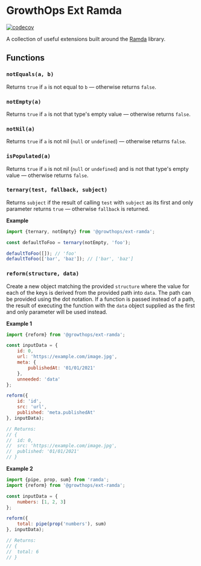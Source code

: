 # GrowthOps Ext Ramda

[![codecov](https://codecov.io/gh/growthops-digital/ext-ramda/branch/main/graph/badge.svg?token=QYEO8FK8JA)](https://codecov.io/gh/growthops-digital/ext-ramda)

A collection of useful extensions built around the [Ramda](https://ramdajs.com/) library.

## Functions

### `notEquals(a, b)`

Returns `true` if `a` is not equal to `b` — otherwise returns `false`.

### `notEmpty(a)`

Returns `true` if `a` is not that type's empty value — otherwise returns `false`.

### `notNil(a)`

Returns `true` if `a` is not nil (`null` or `undefined`) — otherwise returns `false`.

### `isPopulated(a)`

Returns `true` if `a` is not nil (`null` or `undefined`) and is not that type's empty value — otherwise returns `false`.

### `ternary(test, fallback, subject)`

Returns `subject` if the result of calling `test` with `subject` as its first and only parameter returns `true` — otherwise `fallback` is returned.

**Example**
```js
import {ternary, notEmpty} from '@growthops/ext-ramda';

const defaultToFoo = ternary(notEmpty, 'foo');

defaultToFoo([]); // 'foo'
defaultToFoo(['bar', 'baz']); // ['bar', 'baz']
```

### `reform(structure, data)`

Create a new object matching the provided `structure` where the value for each of the keys is derived from the provided path into `data`. The path can be provided using the dot notation. If a function is passed instead of a path, the result of executing the function with the `data` object supplied as the first and only parameter will be used instead.

**Example 1**
```js
import {reform} from '@growthops/ext-ramda';

const inputData = {
	id: 0,
	url: 'https://example.com/image.jpg',
	meta: {
		publishedAt: '01/01/2021'
	},
	unneeded: 'data'
};

reform({
	id: 'id',
	src: 'url',
	published: 'meta.publishedAt'
}, inputData);

// Returns:
// {
// 	id: 0,
// 	src: 'https://example.com/image.jpg',
// 	published: '01/01/2021'
// }
```

**Example 2**
```js
import {pipe, prop, sum} from 'ramda';
import {reform} from '@growthops/ext-ramda';

const inputData = {
	numbers: [1, 2, 3]
};

reform({
	total: pipe(prop('numbers'), sum)
}, inputData);

// Returns:
// {
// 	total: 6
// }
```
